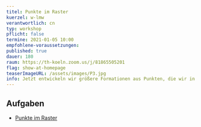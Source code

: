 ```yaml
---
titel: Punkte im Raster
kuerzel: w-lmw
verantwortlich: cn
typ: workshop
pflicht: false
termine: 2021-01-05 10:00
empfohlene-voraussetzungen:
published: true
dauer: 180
raum: https://th-koeln.zoom.us/j/81865505201
flag: show-at-homepage
teaserImageURL: /assets/images/P3.jpg
info: Jetzt entwickeln wir größere Formationen aus Punkten, die wir in verschiedenen Rastern anordnen. Neben unterschiedlichen Rastervarianten spielen hier die Themen Ordnung vs. Unordnung sowie Verdichtung und Auflösung meistens eine Rolle. Jetzt binden wir aber auch vermehrt Parameter an verschiedene externe Gegebenheiten, z.B. die Viewportgröße oder Zeigerposition.
---
```


## Aufgaben
- [Punkte im Raster](/generative-gestaltung/assignments/02-punkt-03-advanced/)
